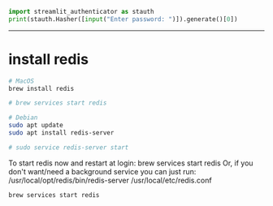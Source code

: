 
```python
import streamlit_authenticator as stauth
print(stauth.Hasher([input("Enter password: ")]).generate()[0])
```

---


# install redis

```sh
# MacOS
brew install redis

# brew services start redis

# Debian
sudo apt update
sudo apt install redis-server

# sudo service redis-server start

```

To start redis now and restart at login:
  brew services start redis
Or, if you don't want/need a background service you can just run:
  /usr/local/opt/redis/bin/redis-server /usr/local/etc/redis.conf

```sh
brew services start redis
```